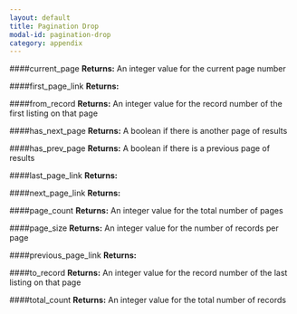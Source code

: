 ```yaml
---
layout: default
title: Pagination Drop
modal-id: pagination-drop
category: appendix
---
```

####current_page
**Returns:** An integer value for the current page number

####first_page_link
**Returns:** 

####from_record
**Returns:** An integer value for the record number of the first listing on that page

####has_next_page
**Returns:** A boolean if there is another page of results

####has_prev_page
**Returns:** A boolean if there is a previous page of results

####last_page_link
**Returns:** 

####next_page_link
**Returns:** 

####page_count
**Returns:** An integer value for the total number of pages

####page_size
**Returns:** An integer value for the number of records per page

####previous_page_link
**Returns:** 

####to_record
**Returns:** An integer value for the record number of the last listing on that page

####total_count
**Returns:** An integer value for the total number of records